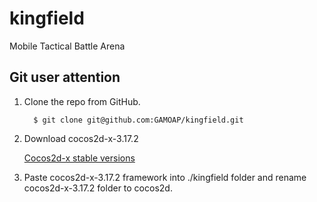 # kingfield
Mobile Tactical Battle Arena

Git user attention
-----------------------

1. Clone the repo from GitHub.

         $ git clone git@github.com:GAMOAP/kingfield.git

2. Download cocos2d-x-3.17.2

      [Cocos2d-x stable versions](http://www.cocos2d-x.org/download)

3. Paste cocos2d-x-3.17.2 framework into ./kingfield folder and rename cocos2d-x-3.17.2 folder to cocos2d.

